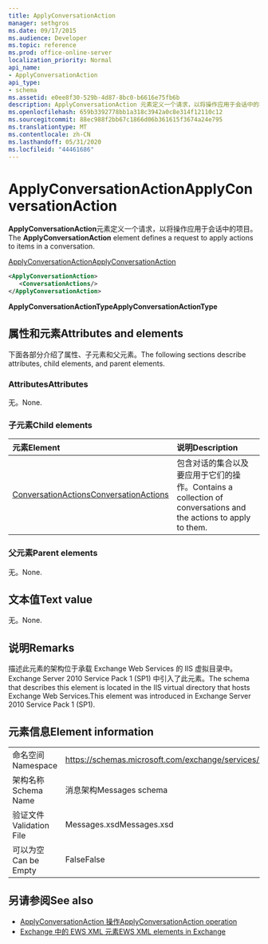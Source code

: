 ```yaml
---
title: ApplyConversationAction
manager: sethgros
ms.date: 09/17/2015
ms.audience: Developer
ms.topic: reference
ms.prod: office-online-server
localization_priority: Normal
api_name:
- ApplyConversationAction
api_type:
- schema
ms.assetid: e0ee8f30-529b-4d87-8bc0-b6616e75fb6b
description: ApplyConversationAction 元素定义一个请求，以将操作应用于会话中的项目。
ms.openlocfilehash: 659b3392778bb1a318c3942a0c8e314f12110c12
ms.sourcegitcommit: 88ec988f2bb67c1866d06b361615f3674a24e795
ms.translationtype: MT
ms.contentlocale: zh-CN
ms.lasthandoff: 05/31/2020
ms.locfileid: "44461686"
---
```

# <a name="applyconversationaction"></a><span data-ttu-id="15261-103">ApplyConversationAction</span><span class="sxs-lookup"><span data-stu-id="15261-103">ApplyConversationAction</span></span>

<span data-ttu-id="15261-104">**ApplyConversationAction**元素定义一个请求，以将操作应用于会话中的项目。</span><span class="sxs-lookup"><span data-stu-id="15261-104">The **ApplyConversationAction** element defines a request to apply actions to items in a conversation.</span></span> 
  
[<span data-ttu-id="15261-105">ApplyConversationAction</span><span class="sxs-lookup"><span data-stu-id="15261-105">ApplyConversationAction</span></span>](applyconversationaction.md)
  
```XML
<ApplyConversationAction>
   <ConversationActions/>
</ApplyConversationAction>
```

 <span data-ttu-id="15261-106">**ApplyConversationActionType**</span><span class="sxs-lookup"><span data-stu-id="15261-106">**ApplyConversationActionType**</span></span>
## <a name="attributes-and-elements"></a><span data-ttu-id="15261-107">属性和元素</span><span class="sxs-lookup"><span data-stu-id="15261-107">Attributes and elements</span></span>

<span data-ttu-id="15261-108">下面各部分介绍了属性、子元素和父元素。</span><span class="sxs-lookup"><span data-stu-id="15261-108">The following sections describe attributes, child elements, and parent elements.</span></span>
  
### <a name="attributes"></a><span data-ttu-id="15261-109">Attributes</span><span class="sxs-lookup"><span data-stu-id="15261-109">Attributes</span></span>

<span data-ttu-id="15261-110">无。</span><span class="sxs-lookup"><span data-stu-id="15261-110">None.</span></span>
  
### <a name="child-elements"></a><span data-ttu-id="15261-111">子元素</span><span class="sxs-lookup"><span data-stu-id="15261-111">Child elements</span></span>

|<span data-ttu-id="15261-112">**元素**</span><span class="sxs-lookup"><span data-stu-id="15261-112">**Element**</span></span>|<span data-ttu-id="15261-113">**说明**</span><span class="sxs-lookup"><span data-stu-id="15261-113">**Description**</span></span>|
|:-----|:-----|
|[<span data-ttu-id="15261-114">ConversationActions</span><span class="sxs-lookup"><span data-stu-id="15261-114">ConversationActions</span></span>](conversationactions.md) <br/> |<span data-ttu-id="15261-115">包含对话的集合以及要应用于它们的操作。</span><span class="sxs-lookup"><span data-stu-id="15261-115">Contains a collection of conversations and the actions to apply to them.</span></span>  <br/> |
   
### <a name="parent-elements"></a><span data-ttu-id="15261-116">父元素</span><span class="sxs-lookup"><span data-stu-id="15261-116">Parent elements</span></span>

<span data-ttu-id="15261-117">无。</span><span class="sxs-lookup"><span data-stu-id="15261-117">None.</span></span>
  
## <a name="text-value"></a><span data-ttu-id="15261-118">文本值</span><span class="sxs-lookup"><span data-stu-id="15261-118">Text value</span></span>

<span data-ttu-id="15261-119">无。</span><span class="sxs-lookup"><span data-stu-id="15261-119">None.</span></span>
  
## <a name="remarks"></a><span data-ttu-id="15261-120">说明</span><span class="sxs-lookup"><span data-stu-id="15261-120">Remarks</span></span>

<span data-ttu-id="15261-121">描述此元素的架构位于承载 Exchange Web Services 的 IIS 虚拟目录中。Exchange Server 2010 Service Pack 1 (SP1) 中引入了此元素。</span><span class="sxs-lookup"><span data-stu-id="15261-121">The schema that describes this element is located in the IIS virtual directory that hosts Exchange Web Services.This element was introduced in Exchange Server 2010 Service Pack 1 (SP1).</span></span>
  
## <a name="element-information"></a><span data-ttu-id="15261-122">元素信息</span><span class="sxs-lookup"><span data-stu-id="15261-122">Element information</span></span>

|||
|:-----|:-----|
|<span data-ttu-id="15261-123">命名空间</span><span class="sxs-lookup"><span data-stu-id="15261-123">Namespace</span></span>  <br/> |https://schemas.microsoft.com/exchange/services/2006/messages  <br/> |
|<span data-ttu-id="15261-124">架构名称</span><span class="sxs-lookup"><span data-stu-id="15261-124">Schema Name</span></span>  <br/> |<span data-ttu-id="15261-125">消息架构</span><span class="sxs-lookup"><span data-stu-id="15261-125">Messages schema</span></span>  <br/> |
|<span data-ttu-id="15261-126">验证文件</span><span class="sxs-lookup"><span data-stu-id="15261-126">Validation File</span></span>  <br/> |<span data-ttu-id="15261-127">Messages.xsd</span><span class="sxs-lookup"><span data-stu-id="15261-127">Messages.xsd</span></span>  <br/> |
|<span data-ttu-id="15261-128">可以为空</span><span class="sxs-lookup"><span data-stu-id="15261-128">Can be Empty</span></span>  <br/> |<span data-ttu-id="15261-129">False</span><span class="sxs-lookup"><span data-stu-id="15261-129">False</span></span>  <br/> |
   
## <a name="see-also"></a><span data-ttu-id="15261-130">另请参阅</span><span class="sxs-lookup"><span data-stu-id="15261-130">See also</span></span>

- [<span data-ttu-id="15261-131">ApplyConversationAction 操作</span><span class="sxs-lookup"><span data-stu-id="15261-131">ApplyConversationAction operation</span></span>](applyconversationaction-operation.md)
- [<span data-ttu-id="15261-132">Exchange 中的 EWS XML 元素</span><span class="sxs-lookup"><span data-stu-id="15261-132">EWS XML elements in Exchange</span></span>](ews-xml-elements-in-exchange.md)

